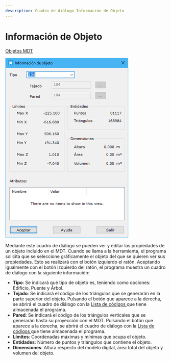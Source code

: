 ```yaml
---
description: Cuadro de diálogo Información de Objeto
---
```


# Información de Objeto

[Objetos MDT](../fichas-de-herramientas/ficha-de-herramientas-edicion-tin/objetos-mdt.md)

![Cuadro de di&#xE1;logo Informaci&#xF3;n de objeto](../../.gitbook/assets/image%20%2894%29.png)

Mediante este cuadro de diálogo se pueden ver y editar las propiedades de un objeto incluido en el MDT. Cuando se llama a la herramienta, el programa solicita que se seleccione gráficamente el objeto del que se quieren ver sus propiedades. Esto se realizará con el botón izquierdo el ratón. Aceptando igualmente con el botón izquierdo del ratón, el programa muestra un cuadro de diálogo con la siguiente información:

* **Tipo**: Se indicará qué tipo de objeto es, teniendo como opciones: Edificio, Puente y Árbol.
* **Tejado**: Se indicará el código de los triángulos que se generarán en la parte superior del objeto. Pulsando el botón que aparece a la derecha, se abrirá el cuadro de diálogo con la [Lista de códigos ](../otras-herramientas/lista-de-codigos/)que tiene almacenada el programa.
* **Pared**: Se indicará el código de los triángulos verticales que se generarán hasta su proyección con el MDT. Pulsando el botón que aparece a la derecha, se abrirá el cuadro de diálogo con la [Lista de códigos ](../otras-herramientas/lista-de-codigos/)que tiene almacenada el programa.
* **Límites**: Coordenadas máximas y mínimas que ocupa el objeto.
* **Entidades**: Número de puntos y triángulos que contiene el objeto.
* **Dimensiones**: Altura respecto del modelo digital, área total del objeto y volumen del objeto.

